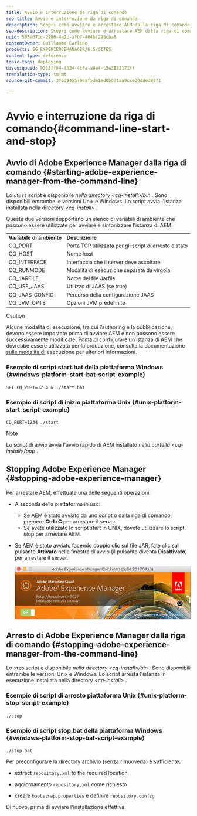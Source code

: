 ```yaml
---
title: Avvio e interruzione da riga di comando
seo-title: Avvio e interruzione da riga di comando
description: Scopri come avviare e arrestare AEM dalla riga di comando.
seo-description: Scopri come avviare e arrestare AEM dalla riga di comando.
uuid: 585f071c-2286-4a2c-af07-404bf298cba8
contentOwner: Guillaume Carlino
products: SG_EXPERIENCEMANAGER/6.5/SITES
content-type: reference
topic-tags: deploying
discoiquuid: 9333ff84-f624-4cfa-a9e4-c5e3882171ff
translation-type: tm+mt
source-git-commit: 3f53945579eaf5de1ed0b071aa9cce30dded89f1

---
```



# Avvio e interruzione da riga di comando{#command-line-start-and-stop}

## Avvio di Adobe Experience Manager dalla riga di comando {#starting-adobe-experience-manager-from-the-command-line}

Lo `start` script è disponibile *nella directory &lt;cq-install>/bin* . Sono disponibili entrambe le versioni Unix e Windows. Lo script avvia l&#39;istanza installata nella directory *&lt;cq-install>* .

Queste due versioni supportano un elenco di variabili di ambiente che possono essere utilizzate per avviare e sintonizzare l’istanza di AEM.

<table>
 <tbody>
  <tr>
   <td><strong>Variabile di ambiente </strong></td>
   <td><strong>Descrizione </strong></td>
  </tr>
  <tr>
   <td>CQ_PORT</td>
   <td>Porta TCP utilizzata per gli script di arresto e stato<br /> </td>
  </tr>
  <tr>
   <td>CQ_HOST</td>
   <td>Nome host<br /> </td>
  </tr>
  <tr>
   <td>CQ_INTERFACE</td>
   <td>Interfaccia che il server deve ascoltare<br /> </td>
  </tr>
  <tr>
   <td>CQ_RUNMODE</td>
   <td>Modalità di esecuzione separate da virgola<br /> </td>
  </tr>
  <tr>
   <td>CQ_JARFILE</td>
   <td>Nome del file Jarfile<br /> </td>
  </tr>
  <tr>
   <td>CQ_USE_JAAS</td>
   <td>Utilizzo di JAAS (se true)<br /> </td>
  </tr>
  <tr>
   <td>CQ_JAAS_CONFIG</td>
   <td>Percorso della configurazione JAAS<br /> </td>
  </tr>
  <tr>
   <td>CQ_JVM_OPTS</td>
   <td>Opzioni JVM predefinite<br /> </td>
  </tr>
 </tbody>
</table>

>[!CAUTION]
>
>Alcune modalità di esecuzione, tra cui l’authoring e la pubblicazione, devono essere impostate prima di avviare AEM e non possono essere successivamente modificate. Prima di configurare un’istanza di AEM che dovrebbe essere utilizzata per la produzione, consulta la documentazione [sulle modalità di](/help/sites-deploying/configure-runmodes.md) esecuzione per ulteriori informazioni.

### Esempio di script start.bat della piattaforma Windows {#windows-platform-start-bat-script-example}

```shell
SET CQ_PORT=1234 & ./start.bat
```

### Esempio di script di inizio piattaforma Unix {#unix-platform-start-script-example}

```shell
CQ_PORT=1234 ./start
```

>[!NOTE]
>
>Lo script di avvio avvia l&#39;avvio rapido di AEM installato *nella cartella &lt;cq-install>/app* .

## Stopping Adobe Experience Manager {#stopping-adobe-experience-manager}

Per arrestare AEM, effettuate una delle seguenti operazioni:

* A seconda della piattaforma in uso:

   * Se AEM è stato avviato da uno script o dalla riga di comando, premere **Ctrl+C** per arrestare il server.
   * Se avete utilizzato lo script start in UNIX, dovete utilizzare lo script stop per arrestare AEM.

* Se AEM è stato avviato facendo doppio clic sul file JAR, fate clic sul pulsante **Attivato** nella finestra di avvio (il pulsante diventa **Disattivato**) per arrestare il server.

   ![chlimage_1-63](assets/chlimage_1-63.png)

## Arresto di Adobe Experience Manager dalla riga di comando {#stopping-adobe-experience-manager-from-the-command-line}

Lo `stop` script è disponibile *nella directory &lt;cq-install>/bin* . Sono disponibili entrambe le versioni Unix e Windows. Lo script arresta l&#39;istanza in esecuzione installata nella directory *&lt;cq-install>* .

### Esempio di script di arresto piattaforma Unix {#unix-platform-stop-script-example}

```shell
./stop
```

### Esempio di script stop.bat della piattaforma Windows {#windows-platform-stop-bat-script-example}

```shell
./stop.bat
```

Per preconfigurare la directory archivio (senza rimuoverla) è sufficiente:

* extract `repository.xml` to the required location

* aggiornamento `repository.xml` come richiesto

* creare `bootstrap.properties` e definire `repository.config`

Di nuovo, prima di avviare l&#39;installazione effettiva.

